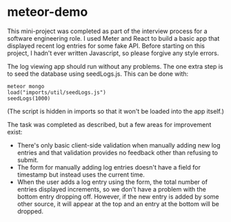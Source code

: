 # meteor-demo

This mini-project was completed as part of the interview process for a software engineering role. I used Meter and React to build a basic app that displayed recent log entries for some fake API. Before starting on this project, I hadn't ever written Javascript, so please forgive any style errors.

The log viewing app should run without any problems. The one extra step is to seed the database using seedLogs.js. This can be done with:

    meteor mongo
    load("imports/util/seedLogs.js")
    seedLogs(1000)

(The script is hidden in imports so that it won't be loaded into the app itself.)

The task was completed as described, but a few areas for improvement exist:
* There's only basic client-side validation when manually adding new log entries and that validation provides no feedback other than refusing to submit.
* The form for manually adding log entries doesn't have a field for timestamp but instead uses the current time.
* When the user adds a log entry using the form, the total number of entries displayed increments, so we don't have a problem with the bottom entry dropping off. However, if the new entry is added by some other source, it will appear at the top and an entry at the bottom will be dropped.


